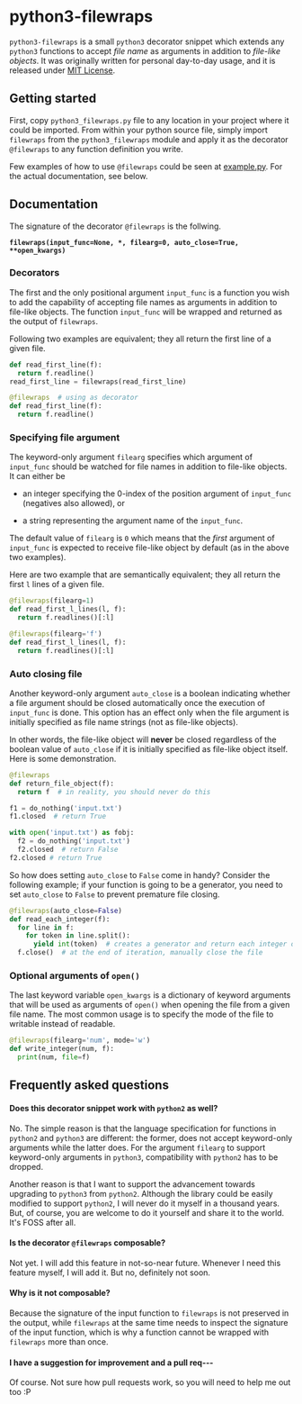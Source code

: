 # python3-filewraps

`python3-filewraps` is a small `python3` decorator snippet which extends any `python3` functions to accept _file name_ as arguments in addition to _file-like objects_. It was originally written for personal day-to-day usage, and it is released under [MIT License](LICENSE).


## Getting started

First, copy `python3_filewraps.py` file to any location in your project where it could be imported. From within your python source file, simply import `filewraps` from the `python3_filewraps` module and apply it as the decorator `@filewraps` to any function definition you write.

Few examples of how to use `@filewraps` could be seen at [example.py](./example.py). For the actual documentation, see below.


## Documentation

The signature of the decorator `@filewraps` is the follwing.

**`filewraps(input_func=None, *, filearg=0, auto_close=True, **open_kwargs)`**

### Decorators

The first­ and the only positional argument `input_func` is a function you wish to add the capability of accepting file names as arguments in addition to file-like objects. The function `input_func` will be wrapped and returned as the output of `filewraps`.

Following two examples are equivalent; they all return the first line of a given file.

```python
def read_first_line(f):
  return f.readline()
read_first_line = filewraps(read_first_line)
```

```python
@filewraps  # using as decorator
def read_first_line(f):
  return f.readline()
```

### Specifying file argument

The keyword-only argument `filearg` specifies which argument of `input_func` should be watched for file names in addition to file-like objects. It can either be

- an integer specifying the 0-index of the position argument of `input_func` (negatives also allowed), or

- a string representing the argument name of the `input_func`.

The default value of `filearg` is `0` which means that the *first* argument of `input_func` is expected to receive file-like object by default (as in the above two examples).

Here are two example that are semantically equivalent; they all return the first `l` lines of a given file.

```python
@filewraps(filearg=1)
def read_first_l_lines(l, f):
  return f.readlines()[:l]
```

```python
@filewraps(filearg='f')
def read_first_l_lines(l, f):
  return f.readlines()[:l]
```

### Auto closing file

Another keyword-only argument `auto_close` is a boolean indicating whether a file argument should be closed automatically once the execution of `input_func` is done. This option has an effect only when the file argument is initially specified as file name strings (not as file-like objects).

In other words, the file-like object will **never** be closed regardless of the boolean value of `auto_close` if it is initially specified as file-like object itself. Here is some demonstration.

```python
@filewraps
def return_file_object(f):
  return f  # in reality, you should never do this

f1 = do_nothing('input.txt')
f1.closed  # return True

with open('input.txt') as fobj:
  f2 = do_nothing('input.txt')
  f2.closed  # return False
f2.closed # return True
```

So how does setting `auto_close` to `False` come in handy? Consider the following example; if your function is going to be a generator, you need to set `auto_close` to `False` to prevent premature file closing.

```python
@filewraps(auto_close=False)
def read_each_integer(f):
  for line in f:
    for token in line.split():
      yield int(token)  # creates a generator and return each integer one by one
  f.close()  # at the end of iteration, manually close the file
```

### Optional arguments of `open()`

The last keyword variable `open_kwargs` is a dictionary of keyword arguments that will be used as arguments of `open()` when opening the file from a given file name. The most common usage is to specify the mode of the file to writable instead of readable.

```python
@filewraps(filearg='num', mode='w')
def write_integer(num, f):
  print(num, file=f)
```


## Frequently asked questions

#### Does this decorator snippet work with `python2` as well?

No. The simple reason is that the language specification for functions in `python2` and `python3` are different: the former, does not accept keyword-only arguments while the latter does. For the argument `filearg` to support keyword-only arguments in `python3`, compatibility with `python2` has to be dropped.

Another reason is that I want to support the advancement towards upgrading to `python3` from `python2`. Although the library could be easily modified to support `python2`, I will never do it myself in a thousand years. But, of course, you are welcome to do it yourself and share it to the world. It's FOSS after all.

#### Is the decorator `@filewraps` composable?

Not yet. I will add this feature in not-so-near future. Whenever I need this feature myself, I will add it. But no, definitely not soon.

#### Why is it not composable?

Because the signature of the input function to `filewraps` is not preserved in the output, while `filewraps` at the same time needs to inspect the signature of the input function, which is why a function cannot be wrapped with `filewraps` more than once.

#### I have a suggestion for improvement and a pull req--- ####

Of course. Not sure how pull requests work, so you will need to help me out too :P
